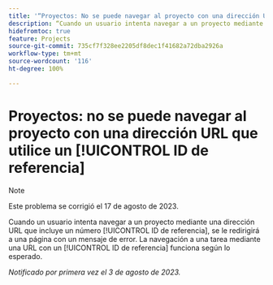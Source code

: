 ```yaml
---
title: '“Proyectos: No se puede navegar al proyecto con una dirección URL que utiliza un ID de referencia”'
description: “Cuando un usuario intenta navegar a un proyecto mediante una dirección URL que incluye un número de ID de referencia, se le redirige a una página con un mensaje de error. La navegación a una tarea mediante una URL con un ID de referencia funciona según lo esperado”.
hidefromtoc: true
feature: Projects
source-git-commit: 735cf7f328ee2205df8dec1f41682a72dba2926a
workflow-type: tm+mt
source-wordcount: '116'
ht-degree: 100%

---
```



# Proyectos: no se puede navegar al proyecto con una dirección URL que utilice un [!UICONTROL ID de referencia]

>[!NOTE]
>
>Este problema se corrigió el 17 de agosto de 2023.

Cuando un usuario intenta navegar a un proyecto mediante una dirección URL que incluye un número [!UICONTROL ID de referencia], se le redirigirá a una página con un mensaje de error. La navegación a una tarea mediante una URL con un [!UICONTROL ID de referencia] funciona según lo esperado.

_Notificado por primera vez el 3 de agosto de 2023._

